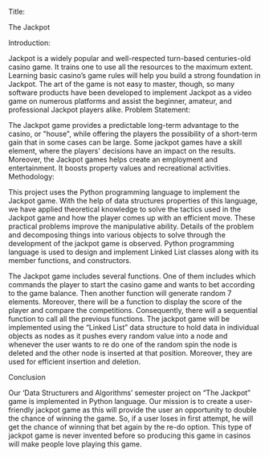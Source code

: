 Title:

The Jackpot

Introduction:

Jackpot is a widely popular and well-respected turn-based centuries-old casino game. It trains one to use all the resources to the maximum extent. Learning basic casino’s game rules will help you build a strong foundation in Jackpot.
The art of the game is not easy to master, though, so many software products have been developed to implement Jackpot as a video game on numerous platforms and assist the beginner, amateur, and professional Jackpot players alike.
Problem Statement:

The Jackpot game provides a predictable long-term advantage to the casino, or "house", while offering the players the possibility of a short-term gain that in some cases can be large. Some jackpot games have a skill element, where the players' decisions have an impact on the results.
Moreover, the Jackpot games helps create an employment and entertainment. It boosts property values and recreational activities.
Methodology:

This project uses the Python programming language to implement the Jackpot game. With the help of data structures properties of this language, we have applied theoretical knowledge to solve the tactics used in the Jackpot game and how the player comes up with an efficient move. These practical problems improve the manipulative ability. Details of the problem and decomposing things into various objects to solve through the development of the jackpot game is observed. Python programming language is used to design and implement Linked List classes along with its member functions, and constructors.
 
The Jackpot game includes several functions. One of them includes which commands the player to start the casino game and wants to bet according to the game balance. Then another function will generate random 7 elements. Moreover, there will be a function to display the score of the player and compare the competitions. Consequently, there will a sequential function to call all the previous functions.
The jackpot game will be implemented using the “Linked List” data structure to hold data in individual objects as nodes as it pushes every random value into a node and whenever the user wants to re do one of the random spin the node is deleted and the other node is inserted at that position. Moreover, they are used for efficient insertion and deletion.

Conclusion

Our ‘Data Structurers and Algorithms’ semester project on “The Jackpot” game is implemented in Python language. Our mission is to create a user-friendly jackpot game as this will provide the user an opportunity to double the chance of winning the game. So, if a user loses in first attempt, he will get the chance of winning that bet again by the re-do option. This type of jackpot game is never invented before so producing this game in casinos will make people love playing this game.
